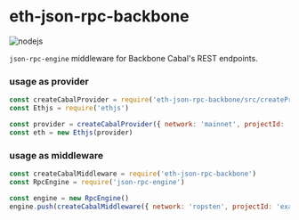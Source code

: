 # eth-json-rpc-backbone

![nodejs](https://github.com/backbonecabal/eth-json-rpc-backbone/workflows/nodejs/badge.svg)


`json-rpc-engine` middleware for Backbone Cabal's REST endpoints.

### usage as provider

```js
const createCabalProvider = require('eth-json-rpc-backbone/src/createProvider')
const Ethjs = require('ethjs')

const provider = createCabalProvider({ network: 'mainnet', projectId: 'example' })
const eth = new Ethjs(provider)
```

### usage as middleware

```js
const createCabalMiddleware = require('eth-json-rpc-backbone')
const RpcEngine = require('json-rpc-engine')

const engine = new RpcEngine()
engine.push(createCabalMiddleware({ network: 'ropsten', projectId: 'example' }))
```
